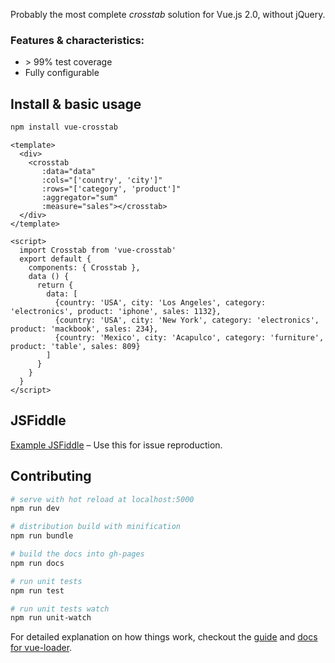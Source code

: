 Probably the most complete *crosstab* solution for Vue.js 2.0, without jQuery.

### Features & characteristics:
* \> 99% test coverage
* Fully configurable

## Install & basic usage

```bash
npm install vue-crosstab
```

```vue
<template>
  <div>
    <crosstab
       :data="data"
       :cols="['country', 'city']"
       :rows="['category', 'product']"
       :aggregator="sum"
       :measure="sales"></crosstab>
  </div>
</template>

<script>
  import Crosstab from 'vue-crosstab'
  export default {
    components: { Crosstab },
    data () {
      return {
        data: [
          {country: 'USA', city: 'Los Angeles', category: 'electronics', product: 'iphone', sales: 1132},
          {country: 'USA', city: 'New York', category: 'electronics', product: 'mackbook', sales: 234},
          {country: 'Mexico', city: 'Acapulco', category: 'furniture', product: 'table', sales: 809}
        ]
      }
    }
  }
</script>
```
## JSFiddle

[Example JSFiddle](https://jsfiddle.net/amalieiev/171kzqL6/2/) – Use this for issue reproduction.

## Contributing

``` bash
# serve with hot reload at localhost:5000
npm run dev

# distribution build with minification
npm run bundle

# build the docs into gh-pages
npm run docs

# run unit tests
npm run test

# run unit tests watch
npm run unit-watch

```

For detailed explanation on how things work, checkout the [guide](http://vuejs-templates.github.io/webpack/) and [docs for vue-loader](http://vuejs.github.io/vue-loader).
